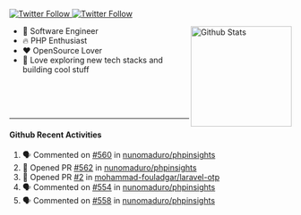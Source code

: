 <p>
  <a href="https://twitter.com/50bhan">
    <img alt="Twitter Follow" src="https://img.shields.io/twitter/follow/50bhan?color=1DA1F2&logo=twitter&style=for-the-badge">
  </a>
  
  <a href="https://www.linkedin.com/in/50bhan">
    <img alt="Twitter Follow" src="https://img.shields.io/badge/LinkedIn-0077B5?style=for-the-badge&logo=linkedin&logoColor=white">
  </a>
</p>

<img alt="Github Stats" src="https://github-readme-stats.vercel.app/api?username=50bhan&show_icons=true" align="right" height="180" />

- 🔭 Software Engineer
- :fire: PHP Enthusiast
- :hearts: OpenSource Lover
- 🚀 Love exploring new tech stacks and building cool stuff

<br><br><br><hr>

#### Github Recent Activities
<!--START_SECTION:activity-->
1. 🗣 Commented on [#560](https://github.com/nunomaduro/phpinsights/issues/560) in [nunomaduro/phpinsights](https://github.com/nunomaduro/phpinsights)
2. 💪 Opened PR [#562](https://github.com/nunomaduro/phpinsights/pull/562) in [nunomaduro/phpinsights](https://github.com/nunomaduro/phpinsights)
3. 💪 Opened PR [#2](https://github.com/mohammad-fouladgar/laravel-otp/pull/2) in [mohammad-fouladgar/laravel-otp](https://github.com/mohammad-fouladgar/laravel-otp)
4. 🗣 Commented on [#554](https://github.com/nunomaduro/phpinsights/issues/554) in [nunomaduro/phpinsights](https://github.com/nunomaduro/phpinsights)
5. 🗣 Commented on [#558](https://github.com/nunomaduro/phpinsights/issues/558) in [nunomaduro/phpinsights](https://github.com/nunomaduro/phpinsights)
<!--END_SECTION:activity-->

